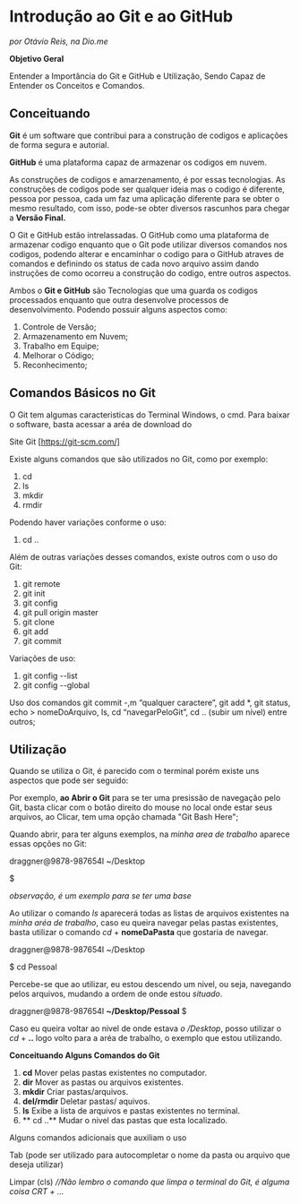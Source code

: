 # Introdução ao Git e ao GitHub
*por Otávio Reis, na Dio.me*

**Objetivo Geral**

Entender a Importância do Git e GitHub e Utilização, Sendo Capaz de Entender os Conceitos e Comandos.

## Conceituando

**Git** é um software que contribui para a construção de codigos e aplicações de forma segura e autorial.

**GitHub** é uma plataforma capaz de armazenar os codigos em nuvem.

As construções de codigos e amarzenamento, é por essas tecnologias. As construções de codigos pode ser qualquer ideia mas o codigo é diferente, pessoa por pessoa, cada um faz uma aplicação diferente para se obter o mesmo resultado, com isso, pode-se obter diversos rascunhos para chegar a **Versão Final.**

O Git e GitHub estão intrelassadas. O GitHub como uma plataforma de armazenar codigo enquanto que o Git pode utilizar diversos comandos nos codigos, podendo alterar e encaminhar o codigo para o GitHub atraves de comandos e definindo os status de cada novo arquivo assim dando instruções de como ocorreu a construção do codigo, entre outros aspectos.

Ambos o **Git e GitHub** são Tecnologias que uma guarda os codigos processados enquanto que outra desenvolve processos de desenvolvimento. Podendo possuir alguns aspectos como:

1. Controle de Versão;
2. Armazenamento em Nuvem;
3. Trabalho em Equipe;
4. Melhorar o Código;
5. Reconhecimento;

## Comandos Básicos no Git

O Git tem algumas caracteristicas do Terminal Windows, o cmd. Para baixar o software, basta acessar a aréa de download do 

Site Git [https://git-scm.com/]

Existe alguns comandos que são utilizados no Git, como por exemplo:

1. cd
2. ls
3. mkdir
4. rmdir

Podendo haver variações conforme o uso:

1. cd ..

Além de outras variações desses comandos, existe outros com o uso do Git:

1. git remote
2. git init 
3. git config
4. git pull origin master
5. git clone
6. git add
7. git commit

Variações de uso:

1. git config --list
2. git config --global

Uso dos comandos git commit -,m “qualquer caractere”, git add *, git status, echo > nomeDoArquivo, ls, cd “navegarPeloGit”, cd .. (subir um nível) entre outros;

## Utilização
Quando se utiliza o Git, é parecido com o terminal porém existe uns aspectos que pode ser seguido:

Por exemplo, **ao Abrir o Git** para se ter uma presissão de navegação pelo Git, basta clicar com o botão direito do mouse no local onde estar seus arquivos, ao Clicar, tem uma opção chamada "Git Bash Here";

Quando abrir, para ter alguns exemplos, na *minha area de trabalho* aparece essas opções no Git:

draggner@9878-987654I ~/Desktop

$

*observação, é um exemplo para se ter uma base*

Ao utilizar o comando *ls* aparecerá todas as listas de arquivos existentes na *minha aréa de trabalho*, caso eu queira navegar pelas pastas existentes, basta utilizar o comando *cd* + **nomeDaPasta** que gostaria de navegar.

draggner@9878-987654I ~/Desktop

$ cd Pessoal

Percebe-se que ao utilizar, eu estou descendo um nivel, ou seja, navegando pelos arquivos, mudando a ordem de onde estou *situado*.


draggner@9878-987654I **~/Desktop/Pessoal**
$

Caso eu queira voltar ao nivel de onde estava *o /Desktop*, posso utilizar o *cd* + **..** logo volto para a aréa de trabalho, o exemplo que estou utilizando.


**Conceituando Alguns Comandos do Git**

1. **cd** Mover pelas pastas existentes no computador.
2. **dir** Mover as pastas ou arquivos existentes.
3. **mkdir** Criar pastas/arquivos.
4. **del/rmdir** Deletar pastas/ aquivos.
5. **ls** Exibe a lista de arquivos e pastas existentes no terminal.
6. ** cd ..** Mudar o nivel das pastas que esta localizado.

Alguns comandos adicionais que auxiliam o uso

Tab (pode ser utilizado para autocompletar o nome da pasta ou arquivo que deseja utilizar)

Limpar (cls) *//Não lembro o comando que limpa o terminal do Git, é alguma coisa CRT + ...*
